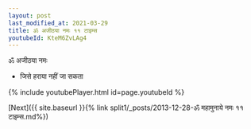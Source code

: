 ```yaml
---
layout: post
last_modified_at: 2021-03-29
title: ॐ अजीठया नमः ११ टाइम्स
youtubeId: KteM6ZvLAg4
---
```

 
 
 ॐ अजीठया नमः  
 
 -  जिसे हराया नहीं जा सकता 
 
  
 
  
 
 
 
 
 
 


{% include youtubePlayer.html id=page.youtubeId %}
 
[Next]({{ site.baseurl }}{% link  split1/_posts/2013-12-28-ॐ महामुनाये नमः ११ टाइम्स.md%})
 
